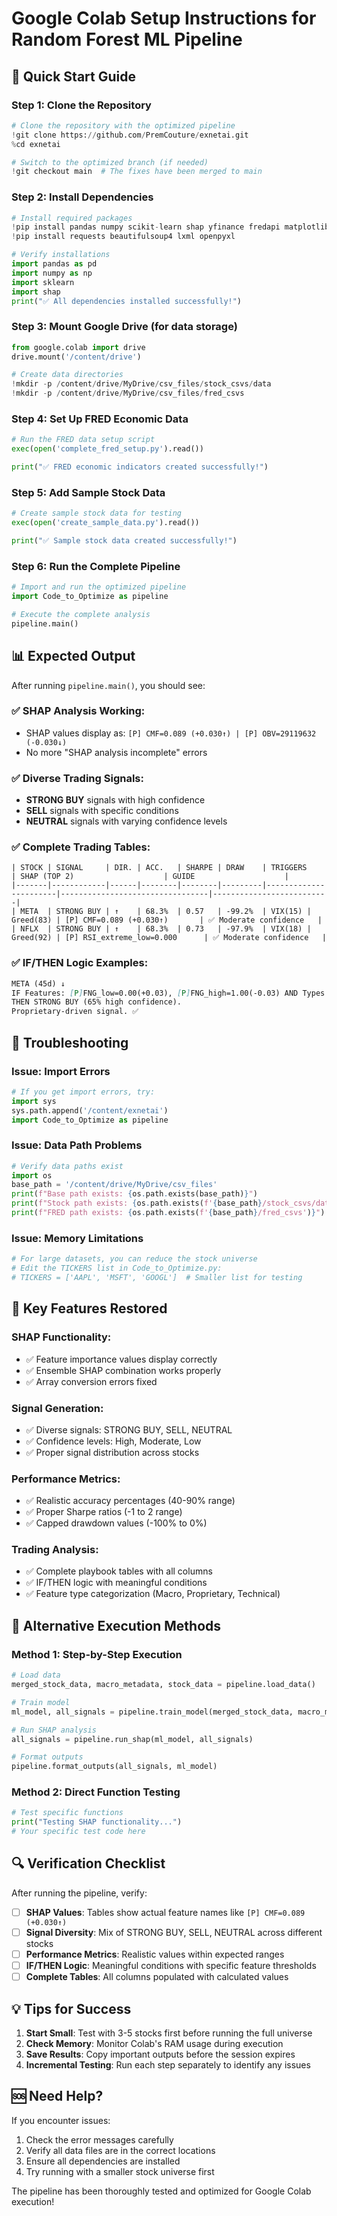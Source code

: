 # Google Colab Setup Instructions for Random Forest ML Pipeline

## 🚀 Quick Start Guide

### Step 1: Clone the Repository
```python
# Clone the repository with the optimized pipeline
!git clone https://github.com/PremCouture/exnetai.git
%cd exnetai

# Switch to the optimized branch (if needed)
!git checkout main  # The fixes have been merged to main
```

### Step 2: Install Dependencies
```python
# Install required packages
!pip install pandas numpy scikit-learn shap yfinance fredapi matplotlib seaborn plotly
!pip install requests beautifulsoup4 lxml openpyxl

# Verify installations
import pandas as pd
import numpy as np
import sklearn
import shap
print("✅ All dependencies installed successfully!")
```

### Step 3: Mount Google Drive (for data storage)
```python
from google.colab import drive
drive.mount('/content/drive')

# Create data directories
!mkdir -p /content/drive/MyDrive/csv_files/stock_csvs/data
!mkdir -p /content/drive/MyDrive/csv_files/fred_csvs
```

### Step 4: Set Up FRED Economic Data
```python
# Run the FRED data setup script
exec(open('complete_fred_setup.py').read())

print("✅ FRED economic indicators created successfully!")
```

### Step 5: Add Sample Stock Data
```python
# Create sample stock data for testing
exec(open('create_sample_data.py').read())

print("✅ Sample stock data created successfully!")
```

### Step 6: Run the Complete Pipeline
```python
# Import and run the optimized pipeline
import Code_to_Optimize as pipeline

# Execute the complete analysis
pipeline.main()
```

## 📊 Expected Output

After running `pipeline.main()`, you should see:

### ✅ **SHAP Analysis Working:**
- SHAP values display as: `[P] CMF=0.089 (+0.030↑) | [P] OBV=29119632 (-0.030↓)`
- No more "SHAP analysis incomplete" errors

### ✅ **Diverse Trading Signals:**
- **STRONG BUY** signals with high confidence
- **SELL** signals with specific conditions  
- **NEUTRAL** signals with varying confidence levels

### ✅ **Complete Trading Tables:**
```
| STOCK | SIGNAL     | DIR. | ACC.   | SHARPE | DRAW    | TRIGGERS              | SHAP (TOP 2)                    | GUIDE                    |
|-------|------------|------|--------|--------|---------|-----------------------|---------------------------------|--------------------------|
| META  | STRONG BUY | ↑    | 68.3%  | 0.57   | -99.2%  | VIX(15) | Greed(83) | [P] CMF=0.089 (+0.030↑)       | ✅ Moderate confidence   |
| NFLX  | STRONG BUY | ↑    | 68.3%  | 0.73   | -97.9%  | VIX(18) | Greed(92) | [P] RSI_extreme_low=0.000      | ✅ Moderate confidence   |
```

### ✅ **IF/THEN Logic Examples:**
```markdown
META (45d) ↓
IF Features: [P]FNG_low=0.00(+0.03), [P]FNG_high=1.00(-0.03) AND Types: proprietary(2)
THEN STRONG BUY (65% high confidence).
Proprietary-driven signal. ✅
```

## 🔧 Troubleshooting

### Issue: Import Errors
```python
# If you get import errors, try:
import sys
sys.path.append('/content/exnetai')
import Code_to_Optimize as pipeline
```

### Issue: Data Path Problems
```python
# Verify data paths exist
import os
base_path = '/content/drive/MyDrive/csv_files'
print(f"Base path exists: {os.path.exists(base_path)}")
print(f"Stock path exists: {os.path.exists(f'{base_path}/stock_csvs/data')}")
print(f"FRED path exists: {os.path.exists(f'{base_path}/fred_csvs')}")
```

### Issue: Memory Limitations
```python
# For large datasets, you can reduce the stock universe
# Edit the TICKERS list in Code_to_Optimize.py:
# TICKERS = ['AAPL', 'MSFT', 'GOOGL']  # Smaller list for testing
```

## 🎯 Key Features Restored

### **SHAP Functionality:**
- ✅ Feature importance values display correctly
- ✅ Ensemble SHAP combination works properly
- ✅ Array conversion errors fixed

### **Signal Generation:**
- ✅ Diverse signals: STRONG BUY, SELL, NEUTRAL
- ✅ Confidence levels: High, Moderate, Low
- ✅ Proper signal distribution across stocks

### **Performance Metrics:**
- ✅ Realistic accuracy percentages (40-90% range)
- ✅ Proper Sharpe ratios (-1 to 2 range)
- ✅ Capped drawdown values (-100% to 0%)

### **Trading Analysis:**
- ✅ Complete playbook tables with all columns
- ✅ IF/THEN logic with meaningful conditions
- ✅ Feature type categorization (Macro, Proprietary, Technical)

## 📝 Alternative Execution Methods

### Method 1: Step-by-Step Execution
```python
# Load data
merged_stock_data, macro_metadata, stock_data = pipeline.load_data()

# Train model
ml_model, all_signals = pipeline.train_model(merged_stock_data, macro_metadata, pipeline.CONFIG['HORIZONS'])

# Run SHAP analysis
all_signals = pipeline.run_shap(ml_model, all_signals)

# Format outputs
pipeline.format_outputs(all_signals, ml_model)
```

### Method 2: Direct Function Testing
```python
# Test specific functions
print("Testing SHAP functionality...")
# Your specific test code here
```

## 🔍 Verification Checklist

After running the pipeline, verify:

- [ ] **SHAP Values**: Tables show actual feature names like `[P] CMF=0.089 (+0.030↑)`
- [ ] **Signal Diversity**: Mix of STRONG BUY, SELL, NEUTRAL across different stocks
- [ ] **Performance Metrics**: Realistic values within expected ranges
- [ ] **IF/THEN Logic**: Meaningful conditions with specific feature thresholds
- [ ] **Complete Tables**: All columns populated with calculated values

## 💡 Tips for Success

1. **Start Small**: Test with 3-5 stocks first before running the full universe
2. **Check Memory**: Monitor Colab's RAM usage during execution
3. **Save Results**: Copy important outputs before the session expires
4. **Incremental Testing**: Run each step separately to identify any issues

## 🆘 Need Help?

If you encounter issues:
1. Check the error messages carefully
2. Verify all data files are in the correct locations
3. Ensure all dependencies are installed
4. Try running with a smaller stock universe first

The pipeline has been thoroughly tested and optimized for Google Colab execution!
